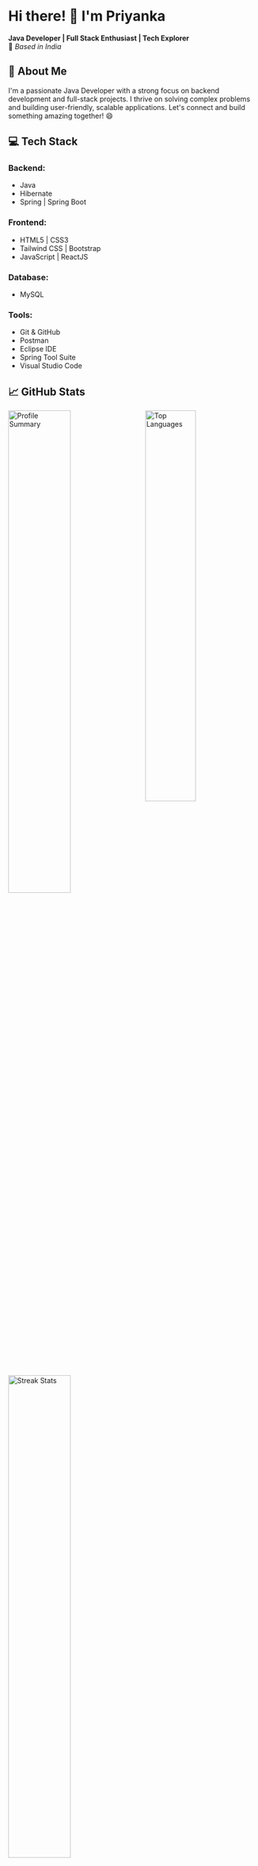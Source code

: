 # **Hi there! 👋 I'm Priyanka**  
**Java Developer | Full Stack Enthusiast | Tech Explorer**  
📍 *Based in India*  

## 🚀 **About Me**  
I'm a passionate Java Developer with a strong focus on backend development and full-stack projects. I thrive on solving complex problems and building user-friendly, scalable applications. Let's connect and build something amazing together! 😄  


## 💻 **Tech Stack**  

### **Backend:**  
- Java  
- Hibernate  
- Spring | Spring Boot 

### **Frontend:**  
- HTML5 | CSS3  
- Tailwind CSS | Bootstrap  
- JavaScript | ReactJS  

### **Database:**  
- MySQL  

### **Tools:**  
- Git & GitHub  
- Postman  
- Eclipse IDE  
- Spring Tool Suite  
- Visual Studio Code  


## 📈 **GitHub Stats**  

<a href="https://github.com/priyankap0101">  
  <img align="right" width="45%" src="https://github-readme-stats.vercel.app/api/top-langs/?username=priyankap0101&theme=tokyonight&hide_border=true" alt="Top Languages" />  
</a>  

<a href="https://github.com/priyankap0101">  
  <img width="50%" src="https://github-profile-summary-cards.vercel.app/api/cards/profile-details?username=priyankap0101&theme=tokyonight&hide_border=true" alt="Profile Summary" />  
</a>  

<a href="https://github.com/priyankap0101">  
  <img width="50%" src="https://github-readme-streak-stats.herokuapp.com/?user=priyankap0101&theme=tokyonight&hide_border=true" alt="Streak Stats" />  
</a>  



## 🌟 **Featured Projects**  

### 📊 **[Analytics Dashboard](#)**  
Developed a sophisticated Analytics Dashboard application using **React** for the frontend and **Spring Boot** for the backend. The app features responsive design, real-time analytics, and optimized performance for seamless user experiences.

### 🔑 **[PasswordGen](#)**  
A secure password generator tool built with **React** and **Spring Boot**.  

### 🎬 **[Movie Spot](#)**  
A dynamic React web app for discovering movies by filtering them based on language, genre, and country.  
